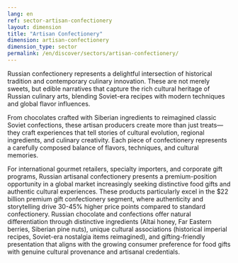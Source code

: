 ```yaml
---
lang: en
ref: sector-artisan-confectionery
layout: dimension
title: "Artisan Confectionery"
dimension: artisan-confectionery
dimension_type: sector
permalink: /en/discover/sectors/artisan-confectionery/
---
```


Russian confectionery represents a delightful intersection of historical tradition and contemporary culinary innovation. These are not merely sweets, but edible narratives that capture the rich cultural heritage of Russian culinary arts, blending Soviet-era recipes with modern techniques and global flavor influences.

From chocolates crafted with Siberian ingredients to reimagined classic Soviet confections, these artisan producers create more than just treats—they craft experiences that tell stories of cultural evolution, regional ingredients, and culinary creativity. Each piece of confectionery represents a carefully composed balance of flavors, techniques, and cultural memories.

For international gourmet retailers, specialty importers, and corporate gift programs, Russian artisanal confectionery presents a premium-position opportunity in a global market increasingly seeking distinctive food gifts and authentic cultural experiences. These products particularly excel in the $22 billion premium gift confectionery segment, where authenticity and storytelling drive 30-45% higher price points compared to standard confectionery. Russian chocolate and confections offer natural differentiation through distinctive ingredients (Altai honey, Far Eastern berries, Siberian pine nuts), unique cultural associations (historical imperial recipes, Soviet-era nostalgia items reimagined), and gifting-friendly presentation that aligns with the growing consumer preference for food gifts with genuine cultural provenance and artisanal credentials.
